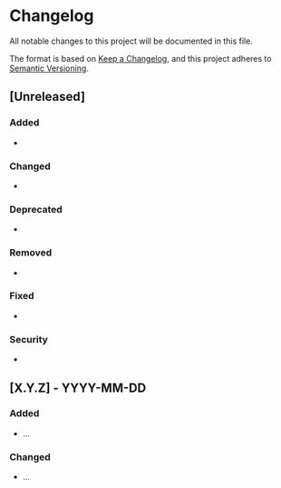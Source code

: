 # Changelog

All notable changes to this project will be documented in this file.

The format is based on [Keep a Changelog](https://keepachangelog.com/en/1.0.0/),
and this project adheres to [Semantic Versioning](https://semver.org/spec/v2.0.0.html).

## [Unreleased]

### Added
-
### Changed
-
### Deprecated
-
### Removed
-
### Fixed
-
### Security
-

## [X.Y.Z] - YYYY-MM-DD
### Added
- ...
### Changed
- ...